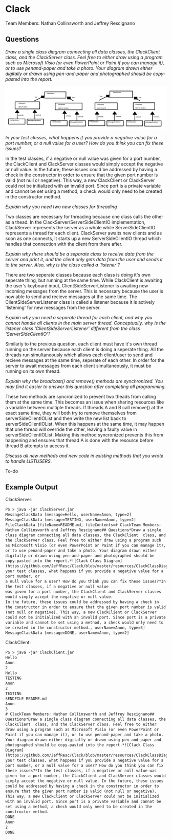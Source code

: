 # Clack

Team Members: Nathan Collinsworth and Jeffrey Rescignano

## Questions
*Draw a single class diagram connecting all data classes, the ClackClient  class, and the ClackServer class. Feel free to either draw using a program such as Microsoft Visio (or even PowerPoint or Paint if you can manage it), or to use penand-paper and take a photo. Your diagram drawn either digitally or drawn using pen-and-paper and photographed should be copy-pasted into the report.*

![Clack Class Diagram](https://github.com/JeffResc/Clack/blob/master/resources/ClackClassDiagram.png)

*In your test classes, what happens if you provide a negative value for a port number, or a null value for a user? How do you think you can fix these issues?*

In the test classes, if a negative or null value was given for a port number, the ClackClient and ClackServer classes would simply accept the negative or null value. In the future, these issues could be addressed by having a check in the constructor in order to ensure that the given port number is valid (not null or negative). This way, a new ClackClient or ClackServer could not be initialized with an invalid port. Since port is a private variable and cannot be set using a method, a check would only need to be created in the constructor method.

*Explain why you need two new classes for threading*

Two classes are necessary for threading because one class calls the other as a thead. In the ClackServer/ServerSideClientIO implementation, ClackServer represents the server as a whole while ServerSideClientIO represents a thread for each client. ClackServer awaits new clients and as soon as one connects, it starts up a new ServerSideClientIO thread which handles that connection with the client from there after.

*Explain why there should be a separate class to receive data from the server and print it, and the client only gets data from the user and sends it to the server. Also, why is the class called a 'listener'?*

There are two seperate classes because each class is doing it's own seperate thing, but running at the same time. While ClackClient is awaiting the user's keyboard input, ClientSideServerListener is awaiting new incoming messages from the server. This is necessary because the user is now able to send and recieve messages at the same time. The ClientSideServerListener class is called a listener because it is actively 'listening' for new messages from the server.

*Explain why you need a separate thread for each client, and why you cannot handle all clients in the main server thread. Conceptually, why is the listener class 'ClientSideServerListener' different from the class 'ServerSideClientIO'?*

Similarly to the previous question, each client must have it's own thread running on the server because each client is doing a seperate thing. All the threads run simultaneously which allows each client/user to send and recieve messages at the same time, seperate of each other. In order for the server to await messages from each client simultaneously, it must be running on its own thread.

*Explain why the broadcast() and remove() methods are synchronized. You may find it easier to answer this question after completing all programming.*

These two methods are syncronized to prevent two theads from calling them at the same time. This becomes an issue when sharing resources like a variable between multiple threads. If threads A and B call remove() at the exact same time, they will both try to remove themselves from serverSideClientIOList and then write the new list back to serverSideClientIOList. When this happens at the same time, it may happen that one thread will override the other, leaving a faulty value in serverSideClientIOList. Making this method syncronized prevents this from happening and ensures that thread A is done with the resource before thread B attempts to access it.

*Discuss all new methods and new code in existing methods that you wrote to handle LISTUSERS.*

To-do

## Example Output
ClackServer:
```
PS > java -jar ClackServer.jar
MessageClackData [message=Hello, userName=Anon, type=2]
MessageClackData [message=TESTING, userName=Anon, type=2]
FileClackData [fileName=README.md, fileContents=# ClackTeam Members: Nathan Collinsworth and Jeffrey Rescignano## Questions*Draw a single class diagram connecting all data classes, the ClackClient  class, and the ClackServer class. Feel free to either draw using a program such as Microsoft Visio (or even PowerPoint or Paint if you can manage it), or to use penand-paper and take a photo. Your diagram drawn either digitally or drawn using pen-and-paper and photographed should be copy-pasted into the report.*![Clack Class Diagram](https://github.com/JeffResc/Clack/blob/master/resources/ClackClassDiagram.png)*In your test classes, what happens if you provide a negative value for a port number, or 
a null value for a user? How do you think you can fix these issues?*In the test classes, if a negative or null value 
was given for a port number, the ClackClient and ClackServer classes would simply accept the negative or null value. 
In the future, these issues could be addressed by having a check in the constructor in order to ensure that the given port number is valid (not null or negative). This way, a new ClackClient or ClackServer could not be initialized with an invalid port. Since port is a private variable and cannot be set using a method, a check would only need to be created in the constructor method., userName=Anon, type=3]
MessageClackData [message=DONE, userName=Anon, type=2]
```

ClackClient:
```
PS > java -jar ClackClient.jar
Hello
Anon
2    
Hello
TESTING
Anon   
2      
TESTING
SENDFILE README.md
Anon
3
# ClackTeam Members: Nathan Collinsworth and Jeffrey Rescignano## Questions*Draw a single class diagram connecting all data classes, the ClackClient  class, and the ClackServer class. Feel free to either draw using a program such as Microsoft Visio (or even PowerPoint or Paint if you can manage it), or to use penand-paper and take a photo. Your diagram drawn either digitally or drawn using pen-and-paper and photographed should be copy-pasted into the report.*![Clack Class Diagram](https://github.com/JeffResc/Clack/blob/master/resources/ClackClassDiagram.png)*In your test classes, what happens if you provide a negative value for a port number, or a null value for a user? How do you think you can fix these issues?*In the test classes, if a negative or null value was given for a port number, the ClackClient and ClackServer classes would simply accept the negative or null value. In the future, these issues could be addressed by having a check in the constructor in order to ensure that the given port number is valid (not null or negative). This way, a new ClackClient or ClackServer could not be initialized with an invalid port. Since port is a private variable and cannot be set using a method, a check would only need to be created in the constructor method.
DONE
Anon
2
DONE
```